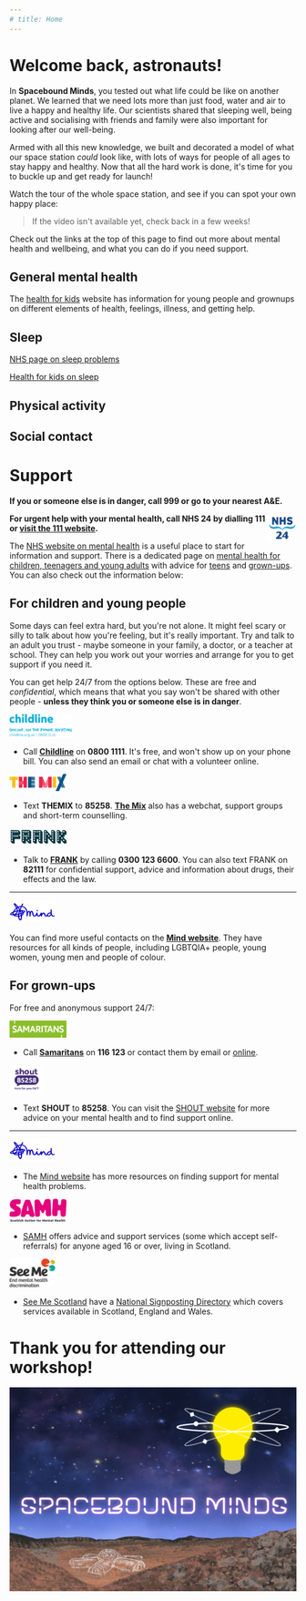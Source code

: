 ```yaml
---
# title: Home
---
```


<!-- This is the home page for our online resources. Maybe some links on general mental health could go here?  -->

# Welcome back, astronauts!

In **Spacebound Minds**, you tested out what life could be like on another planet. We learned that we need lots more than just food, water and air to live a happy and healthy life. Our scientists shared that sleeping well, being active and socialising with friends and family were also important for looking after our well-being. 

Armed with all this new knowledge, we built and decorated a model of what our space station *could* look like, with lots of ways for people of all ages to stay happy and healthy. Now that all the hard work is done, it's time for you to buckle up and get ready for launch! 

Watch the tour of the whole space station, and see if you can spot your own happy place: 

> If the video isn't available yet, check back in a few weeks!

Check out the links at the top of this page to find out more about mental health and wellbeing, and what you can do if you need support.

<!-- It would be great to have tabs at the top of the page that link to each of the subheadings -->

## General mental health



The [health for kids](https://www.healthforkids.co.uk/) website has information for young people and grownups on different elements of health, feelings, illness, and getting help.

## Sleep

<!-- ... alternatively, add the theme-specific resources to [another page](another-page.md). -->
<!-- We could also use more pages to create spaces for resources targeting children and parents. -->

[NHS page on sleep problems](https://www.nhs.uk/every-mind-matters/mental-health-issues/sleep/)

[Health for kids on sleep](https://www.healthforkids.co.uk/staying-healthy/sleep/)

## Physical activity

## Social contact

# Support

**If you or someone else is in danger, call 999 or go to your nearest A&E.** 

<img style="float: right" src="./images/nhs24-logo.png" alt="NHS 24 logo. 'NHS' in capital letters in navy blue with symmetrical blue waves underneath and '24' in navy blue at the bottom." width="50" height="50">

**For urgent help with your mental health, call NHS 24 by dialling 111 or [visit the 111 website](https://111.nhs.uk/).**


The [NHS website on mental health](https://www.nhs.uk/mental-health/) is a useful place to start for information and support. There is a dedicated page on [mental health for children, teenagers and young adults](https://www.nhs.uk/mental-health/children-and-young-adults/) with advice for [teens](https://www.nhs.uk/mental-health/children-and-young-adults/help-for-teenagers-young-adults-and-students/) and [grown-ups](https://www.nhs.uk/mental-health/children-and-young-adults/advice-for-parents/). You can also check out the information below:

## For children and young people

Some days can feel extra hard, but you're not alone. It might feel scary or silly to talk about how you're feeling, but it's really important. Try and talk to an adult you trust - maybe someone in your family, a doctor, or a teacher at school. They can help you work out your worries and arrange for you to get support if you need it.

You can get help 24/7 from the options below. These are free and *confidential*, which means that what you say won't be shared with other people - **unless they think you or someone else is in danger**.

<img src="./images/Childline_logo.png" alt="blue childline logo. First line of text undearneath the logo reads 'online, on the phone, anytime'. Second line of text reads 'childline.org.uk' and '0800 1111'" width="110" height="40">

* Call **[Childline](https://www.childline.org.uk/)** on **0800 1111**. It's free, and won't show up on your phone bill. You can also send an email or chat with a volunteer online.


<img src="./images/theMix_logo.png" alt="The Mix logo. 'The Mix' is written in capital letters. The colour of each letter alternates between yellow, magenta and blue." width="100" height="30">

* Text **THEMIX** to **85258**. **[The Mix](https://www.themix.org.uk/)** also has a webchat, support groups and short-term counselling.

<img src="./images/frank_logo.png" alt="frank logo. 'Frank' is written in capital letters in navy blue. The letters have white spots inside that resemble the lights of a broadway sign" width="100" height="30">

* Talk to **[FRANK](https://www.talktofrank.com/)** by calling **0300 123 6600**. You can also text FRANK on **82111** for confidential support, advice and information about drugs, their effects and the law.
---
<img src="./images/Mind-Logo.png" alt="Mind logo in blue. A blue scribble connects to the word 'mind', written in lowercase in a handwriting-style font." width="80" height="40">

You can find more useful contacts on the **[Mind website](https://www.mind.org.uk/for-young-people/how-to-get-help-and-support/useful-contacts/)**. They have resources for all kinds of people, including LGBTQIA+ people, young women, young men and people of colour.

## For grown-ups


For free and anonymous support 24/7:

<img src="./images/samaritans-logo.png" alt="Samaritans logo. A green rectangle with small cut-outs in the top right and bottom left with white text that reads 'Samaritans' in capital letters." width="100" height="30">

* Call **[Samaritans](https://www.samaritans.org/scotland/)** on **116 123** or contact them by email or [online](https://www.samaritans.org/scotland/how-we-can-help/contact-samaritan/).

<img src="./images/shout-logo.png" alt="Shout logo. 'shout' is written in lowercase purple text. below this is a purple speech bubble with '85258' written in white text. at the bottom of the logo 'here for you 24/7' is written in lowercase purple text." width="60" height="50">


* Text **SHOUT** to **85258**. You can visit the [SHOUT website](https://giveusashout.org/) for more advice on your mental health and to find support online.

---

<img src="./images/Mind-Logo.png" alt="Mind logo in blue. A blue scribble connects to the word 'mind', written in lowercase in a handwriting-style font." width="80" height="40">

* The [Mind website](https://www.mind.org.uk/information-support/) has more resources on finding support for mental health problems. 

<img src="./images/samh-logo.png" alt="SAMH logo. 'SAMH' is written in pink capital letters. black text below reads 'Scottish Action for Mental Health' in letter case." width="100" height="40">
 
* [SAMH](https://www.samh.org.uk/find-help) offers advice and support services (some which accept self-referrals) for anyone aged 16 or over, living in Scotland. 

<img src="./images/seeMe-logo.png" alt="See Me Scotland logo. Black text reads 'See Me', with 'End mental health discrimination' below. Three circles with sections cut out to resemble talking mouths are in the top right corner in orange, green-yellow and teal." width="80" height="50">

* [See Me Scotland](https://www.seemescotland.org/) have a [National Signposting Directory](https://www.seemescotland.org/media/9721/see-me-national-signposting-directory-final_rl_170119.pdf) which covers services available in Scotland, England and Wales.

# Thank you for attending our workshop!

![Picture of a postcard showing the Spacebound Minds logo and a model of the space station.](assets/postcard.png)